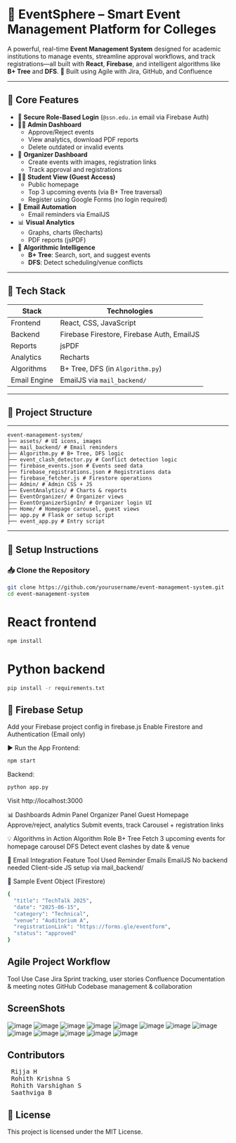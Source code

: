 # 🎯 EventSphere – Smart Event Management Platform for Colleges

A powerful, real-time **Event Management System** designed for academic institutions to manage events, streamline approval workflows, and track registrations—all built with **React**, **Firebase**, and intelligent algorithms like **B+ Tree** and **DFS**.
🧠 Built using Agile with Jira, GitHub, and Confluence

---

## 🌟 Core Features

- 🔐 **Secure Role-Based Login** (`@ssn.edu.in` email via Firebase Auth)
- 🧑‍💼 **Admin Dashboard**
  - Approve/Reject events
  - View analytics, download PDF reports
  - Delete outdated or invalid events
- 📝 **Organizer Dashboard**
  - Create events with images, registration links
  - Track approval and registrations
- 👨‍🎓 **Student View (Guest Access)**
  - Public homepage
  - Top 3 upcoming events (via B+ Tree traversal)
  - Register using Google Forms (no login required)
- 🔔 **Email Automation**
  - Email reminders via EmailJS
- 📊 **Visual Analytics**
  - Graphs, charts (Recharts)
  - PDF reports (jsPDF)
- 🧠 **Algorithmic Intelligence**
  - **B+ Tree**: Search, sort, and suggest events
  - **DFS**: Detect scheduling/venue conflicts

---

## 🧾 Tech Stack

| Stack        | Technologies                              |
|--------------|--------------------------------------------|
| Frontend     | React, CSS, JavaScript                     |
| Backend      | Firebase Firestore, Firebase Auth, EmailJS |
| Reports      | jsPDF                                      |
| Analytics    | Recharts                                   |
| Algorithms   | B+ Tree, DFS (in `Algorithm.py`)           |
| Email Engine | EmailJS via `mail_backend/`                |

---

## 📁 Project Structure
---
```text
event-management-system/
├── assets/ # UI icons, images
├── mail_backend/ # Email reminders
├── Algorithm.py # B+ Tree, DFS logic
├── event_clash_detector.py # Conflict detection logic
├── firebase_events.json # Events seed data
├── firebase_registrations.json # Registrations data
├── firebase_fetcher.js # Firestore operations
├── Admin/ # Admin CSS + JS
├── EventAnalytics/ # Charts & reports
├── EventOrganizer/ # Organizer views
├── EventOrganizerSignIn/ # Organizer login UI
├── Home/ # Homepage carousel, guest views
├── app.py # Flask or setup script
├── event_app.py # Entry script
```
---

## 🚀 Setup Instructions

### 📥 Clone the Repository

```bash
git clone https://github.com/yourusername/event-management-system.git
cd event-management-system
```
# React frontend
```bash
npm install
```

# Python backend
```bash
pip install -r requirements.txt
```
🔐 Firebase Setup
---
Add your Firebase project config in firebase.js
Enable Firestore and Authentication (Email only)

▶️ Run the App
Frontend:
```bash
npm start
```
Backend:
```bash
python app.py
```
Visit http://localhost:3000

📊 Dashboards
Admin Panel	Organizer Panel	Guest Homepage
Approve/reject, analytics	Submit events, track	Carousel + registration links

💡 Algorithms in Action
Algorithm	Role
B+ Tree	Fetch 3 upcoming events for homepage carousel
DFS	Detect event clashes by date & venue

📧 Email Integration
Feature	Tool Used
Reminder Emails	EmailJS
No backend needed	Client-side JS setup via mail_backend/

📄 Sample Event Object (Firestore)
```bash
{
  "title": "TechTalk 2025",
  "date": "2025-06-15",
  "category": "Technical",
  "venue": "Auditorium A",
  "registrationLink": "https://forms.gle/eventform",
  "status": "approved"
}
```
Agile Project Workflow
---
Tool	Use Case
Jira	Sprint tracking, user stories
Confluence	Documentation & meeting notes
GitHub	Codebase management & collaboration

ScreenShots
---
![image](https://github.com/user-attachments/assets/f79b2b3e-cb2a-4f27-bf19-f0d5f183c815)
![image](https://github.com/user-attachments/assets/a0dae751-ffac-42d6-8e11-99fde13f9aa3)
![image](https://github.com/user-attachments/assets/173ebcbc-d54c-48db-b338-ac39e00ba46d)
![image](https://github.com/user-attachments/assets/1a791d46-ca96-4f32-b754-57c0ed16e259)
![image](https://github.com/user-attachments/assets/429ec49e-4289-474e-99e9-bd619651f443)
![image](https://github.com/user-attachments/assets/196fcc4a-096c-4685-9edb-acfca2d058c4)
![image](https://github.com/user-attachments/assets/e0eaac82-87b6-4055-aa20-3a669a251ad0)
![image](https://github.com/user-attachments/assets/219fc20d-da8d-4ca4-8347-2d2f8965fd00)
![image](https://github.com/user-attachments/assets/818850e4-c70a-4eeb-9587-b3f8381f76c2)
![image](https://github.com/user-attachments/assets/6fd3f203-2f97-4eb3-8a97-5c4c5b114e0d)
![image](https://github.com/user-attachments/assets/4379794e-03d5-4e8e-9d5b-8783fdb86a55)
![image](https://github.com/user-attachments/assets/0351500a-a466-45ef-9e3e-c6fa1e678933)
![image](https://github.com/user-attachments/assets/35cf4f61-3b69-42a5-b6ae-f2b3897de94c)


Contributors
---
<pre> Rijja H 
 Rohith Krishna S 
 Rohith Varshighan S 
 Saathviga B </pre>


📜 License
---
This project is licensed under the MIT License.







